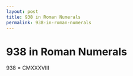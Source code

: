 ```yaml
---
layout: post
title: 938 in Roman Numerals
permalink: 938-in-roman-numerals
---
```


# 938 in Roman Numerals

938 = CMXXXVIII
